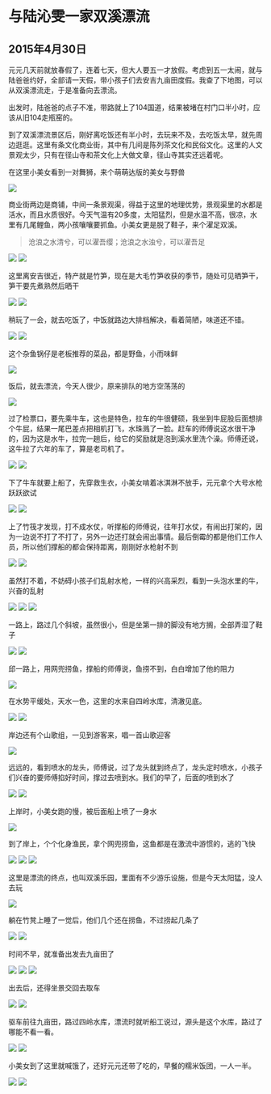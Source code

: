 与陆沁雯一家双溪漂流
=======================
2015年4月30日
-----------------------
元元几天前就放春假了，连着七天，但大人要五一才放假。考虑到五一太闹，就与陆爸爸约好，全部请一天假，带小孩子们去安吉九亩田度假。我查了下地图，可以从双溪漂流走，于是准备向去漂流。

出发时，陆爸爸的点子不准，带路就上了104国道，结果被堵在村门口半小时，应该从旧104走瓶窑的。

到了双溪漂流景区后，刚好离吃饭还有半小时，去玩来不及，去吃饭太早，就先周边逛逛。这里有条文化商业街，其中有几间是陈列茶文化和民俗文化。这里的人文景观太少，只有在径山寺和茶文化上大做文章，径山寺其实还远着呢。

在这里小美女看到一对舞狮，来个萌萌达版的美女与野兽

![]({{site.url}}/assets/blog-images/201551/3Q4A6446.jpg)

商业街两边是商铺，中间一条景观渠，得益于这里的地理优势，景观渠里的水都是活水，而且水质很好。今天气温有20多度，太阳猛烈，但是水温不高，很凉，水里有几尾鲤鱼，两小孩嚷嚷要抓鱼。小美女更是脱了鞋子，来个濯足双溪。
>沧浪之水清兮，可以濯吾缨；沧浪之水浊兮，可以濯吾足

![]({{site.url}}/assets/blog-images/201551/3Q4A6452.jpg)
![]({{site.url}}/assets/blog-images/201551/3Q4A6457.jpg)

这里离安吉很近，特产就是竹笋，现在是大毛竹笋收获的季节，随处可见晒笋干，笋干要先煮熟然后晒干

![]({{site.url}}/assets/blog-images/201551/3Q4A6474.jpg)
![]({{site.url}}/assets/blog-images/201551/3Q4A6459.jpg)

稍玩了一会，就去吃饭了，中饭就路边大排档解决，看着简陋，味道还不错。

![]({{site.url}}/assets/blog-images/201551/3Q4A6460.jpg)
![]({{site.url}}/assets/blog-images/201551/3Q4A6461.jpg)

这个杂鱼锅仔是老板推荐的菜品，都是野鱼，小而味鲜

![]({{site.url}}/assets/blog-images/201551/3Q4A6462.jpg)

饭后，就去漂流，今天人很少，原来排队的地方空荡荡的

![]({{site.url}}/assets/blog-images/201551/DSC02492.jpg)

过了检票口，要先乘牛车，这也是特色，拉车的牛很健硕，我坐到牛屁股后面想排个牛屁，结果一尾巴差点把相机打飞，水珠溅了一脸。赶车的师傅说这水很干净的，因为这是水牛，拉完一趟后，给它的奖励就是泡到溪水里洗个澡。师傅还说，这牛拉了六年的车了，算是老司机了。

![]({{site.url}}/assets/blog-images/201551/DSC02494.jpg)
![]({{site.url}}/assets/blog-images/201551/DSC02496.jpg)

下了牛车就要上船了，先穿救生衣，小美女啃着冰淇淋不放手，元元拿个大号水枪跃跃欲试

![]({{site.url}}/assets/blog-images/201551/DSC02497.jpg)
![]({{site.url}}/assets/blog-images/201551/DSC02500.jpg)

上了竹筏才发现，打不成水仗，听撑船的师傅说，往年打水仗，有闹出打架的，因为一边说不打了不打了，另外一边还打就会闹出事情。最后倒霉的都是他们工作人员，所以他们撑船的都会保持距离，刚刚好水枪射不到

![]({{site.url}}/assets/blog-images/201551/DSC02515.jpg)
![]({{site.url}}/assets/blog-images/201551/DSC02507.jpg)

虽然打不着，不妨碍小孩子们乱射水枪，一样的兴高采烈，看到一头泡水里的牛，兴奋的乱射

![]({{site.url}}/assets/blog-images/201551/DSC02506.jpg)
![]({{site.url}}/assets/blog-images/201551/DSC02509.jpg)
![]({{site.url}}/assets/blog-images/201551/DSC02513.jpg)

一路上，路过几个斜坡，虽然很小，但是坐第一排的脚没有地方搁，全部弄湿了鞋子

![]({{site.url}}/assets/blog-images/201551/DSC02510.jpg)
![]({{site.url}}/assets/blog-images/201551/DSC02526.jpg)

邱一路上，用网兜捞鱼，撑船的师傅说，鱼捞不到，白白增加了他的阻力

![]({{site.url}}/assets/blog-images/201551/DSC02529.jpg)

在水势平缓处，天水一色，这里的水来自四岭水库，清澈见底。

![]({{site.url}}/assets/blog-images/201551/DSC02524.jpg)
![]({{site.url}}/assets/blog-images/201551/DSC02532.jpg)

岸边还有个山歌组，一见到游客来，唱一首山歌迎客

![]({{site.url}}/assets/blog-images/201551/DSC02521.jpg)

远远的，看到喷水的龙头，师傅说，过了龙头就到终点了，龙头定时喷水，小孩子们兴奋的要师傅掐好时间，撑过去喷到水。我们的早了，后面的喷到水了

![]({{site.url}}/assets/blog-images/201551/DSC02538.jpg)
![]({{site.url}}/assets/blog-images/201551/DSC02539.jpg)

上岸时，小美女跑的慢，被后面船上喷了一身水

![]({{site.url}}/assets/blog-images/201551/DSC02541.jpg)

到了岸上，个个化身渔民，拿个网兜捞鱼，这鱼都是在激流中游惯的，逃的飞快

![]({{site.url}}/assets/blog-images/201551/DSC02542.jpg)
![]({{site.url}}/assets/blog-images/201551/DSC02546.jpg)
![]({{site.url}}/assets/blog-images/201551/DSC02549.jpg)

这里是漂流的终点，也叫双溪乐园，里面有不少游乐设施，但是今天太阳猛，没人去玩

![]({{site.url}}/assets/blog-images/201551/DSC02551.jpg)

躺在竹凳上睡了一觉后，他们几个还在捞鱼，不过捞起几条了

![]({{site.url}}/assets/blog-images/201551/DSC02552.jpg)
![]({{site.url}}/assets/blog-images/201551/DSC02561.jpg)

时间不早，就准备出发去九亩田了

![]({{site.url}}/assets/blog-images/201551/DSC02554.jpg)
![]({{site.url}}/assets/blog-images/201551/DSC02555.jpg)
![]({{site.url}}/assets/blog-images/201551/DSC02556.jpg)

出去后，还得坐景交回去取车

![]({{site.url}}/assets/blog-images/201551/DSC02558.jpg)
![]({{site.url}}/assets/blog-images/201551/DSC02559.jpg)

驱车前往九亩田，路过四岭水库，漂流时就听船工说过，源头是这个水库，路过了哪能不看一看。

![]({{site.url}}/assets/blog-images/201551/DSC02562.jpg)
![]({{site.url}}/assets/blog-images/201551/DSC02563.jpg)

小美女到了这里就喊饿了，还好元元还带了吃的，早餐的糯米饭团，一人一半。

![]({{site.url}}/assets/blog-images/201551/3Q4A6466.jpg)
![]({{site.url}}/assets/blog-images/201551/3Q4A6467.jpg)


